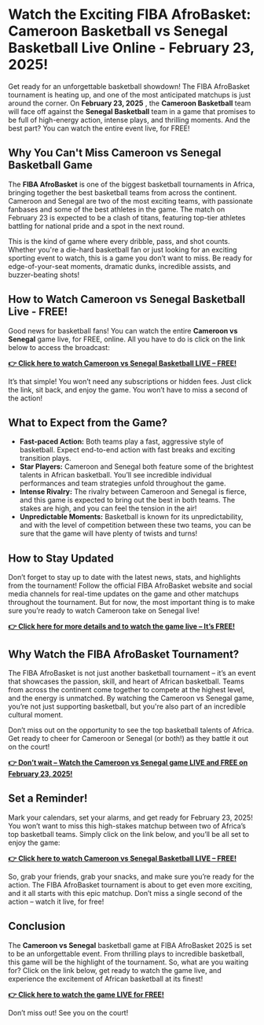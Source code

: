 # Watch the Exciting FIBA AfroBasket: Cameroon Basketball vs Senegal Basketball Live Online - February 23, 2025!

Get ready for an unforgettable basketball showdown! The FIBA AfroBasket tournament is heating up, and one of the most anticipated matchups is just around the corner. On **February 23, 2025** , the **Cameroon Basketball** team will face off against the **Senegal Basketball** team in a game that promises to be full of high-energy action, intense plays, and thrilling moments. And the best part? You can watch the entire event live, for FREE!

## Why You Can't Miss Cameroon vs Senegal Basketball Game

The **FIBA AfroBasket** is one of the biggest basketball tournaments in Africa, bringing together the best basketball teams from across the continent. Cameroon and Senegal are two of the most exciting teams, with passionate fanbases and some of the best athletes in the game. The match on February 23 is expected to be a clash of titans, featuring top-tier athletes battling for national pride and a spot in the next round.

This is the kind of game where every dribble, pass, and shot counts. Whether you're a die-hard basketball fan or just looking for an exciting sporting event to watch, this is a game you don’t want to miss. Be ready for edge-of-your-seat moments, dramatic dunks, incredible assists, and buzzer-beating shots!

## How to Watch Cameroon vs Senegal Basketball Live - FREE!

Good news for basketball fans! You can watch the entire **Cameroon vs Senegal** game live, for FREE, online. All you have to do is click on the link below to access the broadcast:

[**👉 Click here to watch Cameroon vs Senegal Basketball LIVE – FREE!**](https://tinyurl.com/livestreamfreeo?st=Cameroon+Basketball+vs+Senegal+Basketball&si=gh)

It’s that simple! You won’t need any subscriptions or hidden fees. Just click the link, sit back, and enjoy the game. You won’t have to miss a second of the action!

## What to Expect from the Game?

- **Fast-paced Action:** Both teams play a fast, aggressive style of basketball. Expect end-to-end action with fast breaks and exciting transition plays.
- **Star Players:** Cameroon and Senegal both feature some of the brightest talents in African basketball. You’ll see incredible individual performances and team strategies unfold throughout the game.
- **Intense Rivalry:** The rivalry between Cameroon and Senegal is fierce, and this game is expected to bring out the best in both teams. The stakes are high, and you can feel the tension in the air!
- **Unpredictable Moments:** Basketball is known for its unpredictability, and with the level of competition between these two teams, you can be sure that the game will have plenty of twists and turns!

## How to Stay Updated

Don’t forget to stay up to date with the latest news, stats, and highlights from the tournament! Follow the official FIBA AfroBasket website and social media channels for real-time updates on the game and other matchups throughout the tournament. But for now, the most important thing is to make sure you’re ready to watch Cameroon take on Senegal live!

[**👉 Click here for more details and to watch the game live – It’s FREE!**](https://tinyurl.com/livestreamfreeo?st=Cameroon+Basketball+vs+Senegal+Basketball&si=gh)

## Why Watch the FIBA AfroBasket Tournament?

The FIBA AfroBasket is not just another basketball tournament – it’s an event that showcases the passion, skill, and heart of African basketball. Teams from across the continent come together to compete at the highest level, and the energy is unmatched. By watching the Cameroon vs Senegal game, you’re not just supporting basketball, but you're also part of an incredible cultural moment.

Don’t miss out on the opportunity to see the top basketball talents of Africa. Get ready to cheer for Cameroon or Senegal (or both!) as they battle it out on the court!

[**👉 Don’t wait – Watch the Cameroon vs Senegal game LIVE and FREE on February 23, 2025!**](https://tinyurl.com/livestreamfreeo?st=Cameroon+Basketball+vs+Senegal+Basketball&si=gh)

## Set a Reminder!

Mark your calendars, set your alarms, and get ready for February 23, 2025! You won’t want to miss this high-stakes matchup between two of Africa’s top basketball teams. Simply click on the link below, and you’ll be all set to enjoy the game:

[**👉 Click here to watch Cameroon vs Senegal Basketball LIVE – FREE!**](https://tinyurl.com/livestreamfreeo?st=Cameroon+Basketball+vs+Senegal+Basketball&si=gh)

So, grab your friends, grab your snacks, and make sure you’re ready for the action. The FIBA AfroBasket tournament is about to get even more exciting, and it all starts with this epic matchup. Don’t miss a single second of the action – watch it live, for free!

## Conclusion

The **Cameroon vs Senegal** basketball game at FIBA AfroBasket 2025 is set to be an unforgettable event. From thrilling plays to incredible basketball, this game will be the highlight of the tournament. So, what are you waiting for? Click on the link below, get ready to watch the game live, and experience the excitement of African basketball at its finest!

[**👉 Click here to watch the game LIVE for FREE!**](https://tinyurl.com/livestreamfreeo?st=Cameroon+Basketball+vs+Senegal+Basketball&si=gh)

Don’t miss out! See you on the court!
